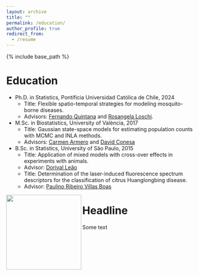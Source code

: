 ```yaml
---
layout: archive
title: ""
permalink: /education/
author_profile: true
redirect_from:
  - /resume
---
```


{% include base_path %}

Education
======
* Ph.D. in Statistics, Pontificia Universidad Católica de Chile, 2024
  * Title: Flexible spatio-temporal strategies for modeling mosquito-borne diseases.
  * Advisors: [Fernando Quintana](http://www.mat.uc.cl/~quintana/) and [Rosangela Loschi](https://www.est.ufmg.br/~loschi/).
* M.Sc. in Biostatistics, University of València, 2017
  * Title: Gaussian state-space models for estimating population counts with MCMC and INLA methods.
  * Advisors: [Carmen Armero](https://www.uv.es/armero/) and [David Conesa](https://www.uv.es/conesa/)
* B.Sc. in Statistics, University of São Paulo, 2015
  * Title: Application of mixed models with cross-over effects in experiments with animals.
  * Advisor: [Dorival Leão](https://www.estatcamp.com/equipe-estatcamp)
  * Title: Determination of the laser-induced fluorescence spectrum descriptors for the classification of citrus Huanglongbing disease.
  * Advisor: [Paulino Ribeiro Villas Boas](https://www.embrapa.br/equipe/-/empregado/349077/paulino-ribeiro-villas-boas)

<img align="left" width="200" src="https://www.rd.com/wp-content/uploads/2018/02/25_Hilarious-Photos-that-Will-Get-You-Through-the-Week_280228817_Doty911.jpg" />

# Headline 

Some text
